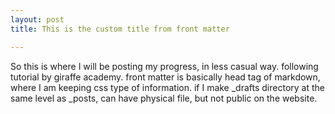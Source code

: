 ```yaml
---
layout: post
title: This is the custom title from front matter

---
```


So this is where I will be posting my progress, in less casual way.
following tutorial by giraffe academy.
front matter is basically head tag of markdown, where I am keeping css type of information.
if I make _drafts directory at the same level as _posts, can have physical file, but not public on the website.
